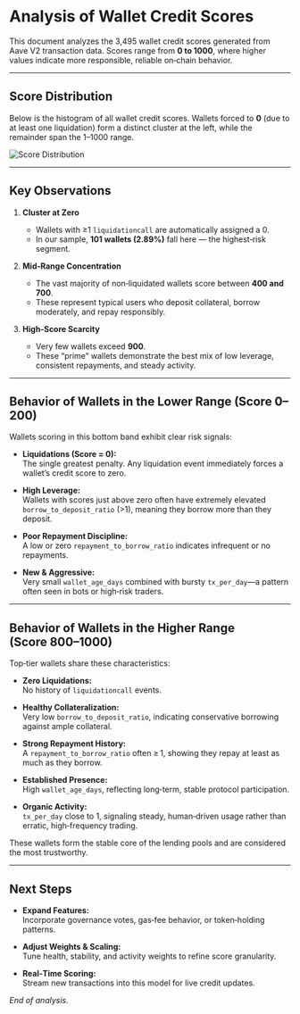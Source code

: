 # Analysis of Wallet Credit Scores

This document analyzes the 3,495 wallet credit scores generated from Aave V2 transaction data. Scores range from **0 to 1000**, where higher values indicate more responsible, reliable on‑chain behavior.

---

## Score Distribution

Below is the histogram of all wallet credit scores. Wallets forced to **0** (due to at least one liquidation) form a distinct cluster at the left, while the remainder span the 1–1000 range.

![Score Distribution](output/score_distribution.png)

---

## Key Observations

1. **Cluster at Zero**  
   - Wallets with ≥1 `liquidationcall` are automatically assigned a 0.  
   - In our sample, **101 wallets (2.89%)** fall here — the highest‑risk segment.

2. **Mid‑Range Concentration**  
   - The vast majority of non‑liquidated wallets score between **400 and 700**.  
   - These represent typical users who deposit collateral, borrow moderately, and repay responsibly.

3. **High‑Score Scarcity**  
   - Very few wallets exceed **900**.  
   - These “prime” wallets demonstrate the best mix of low leverage, consistent repayments, and steady activity.

---

## Behavior of Wallets in the Lower Range (Score 0–200)

Wallets scoring in this bottom band exhibit clear risk signals:

- **Liquidations (Score = 0):**  
  The single greatest penalty. Any liquidation event immediately forces a wallet’s credit score to zero.

- **High Leverage:**  
  Wallets with scores just above zero often have extremely elevated `borrow_to_deposit_ratio` (>1), meaning they borrow more than they deposit.

- **Poor Repayment Discipline:**  
  A low or zero `repayment_to_borrow_ratio` indicates infrequent or no repayments.

- **New & Aggressive:**  
  Very small `wallet_age_days` combined with bursty `tx_per_day`—a pattern often seen in bots or high‑risk traders.

---

## Behavior of Wallets in the Higher Range (Score 800–1000)

Top‑tier wallets share these characteristics:

- **Zero Liquidations:**  
  No history of `liquidationcall` events.

- **Healthy Collateralization:**  
  Very low `borrow_to_deposit_ratio`, indicating conservative borrowing against ample collateral.

- **Strong Repayment History:**  
  A `repayment_to_borrow_ratio` often ≥ 1, showing they repay at least as much as they borrow.

- **Established Presence:**  
  High `wallet_age_days`, reflecting long‑term, stable protocol participation.

- **Organic Activity:**  
  `tx_per_day` close to 1, signaling steady, human‑driven usage rather than erratic, high‑frequency trading.

These wallets form the stable core of the lending pools and are considered the most trustworthy.

---

## Next Steps

- **Expand Features:**  
  Incorporate governance votes, gas‑fee behavior, or token‑holding patterns.

- **Adjust Weights & Scaling:**  
  Tune health, stability, and activity weights to refine score granularity.

- **Real‑Time Scoring:**  
  Stream new transactions into this model for live credit updates.

*End of analysis.*
